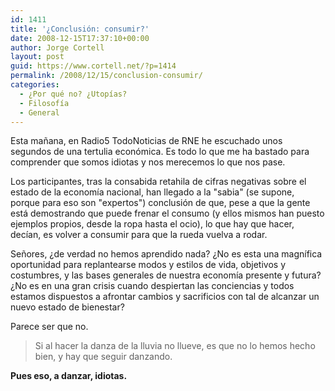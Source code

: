 ```yaml
---
id: 1411
title: '¿Conclusión: consumir?'
date: 2008-12-15T17:37:10+00:00
author: Jorge Cortell
layout: post
guid: https://www.cortell.net/?p=1414
permalink: /2008/12/15/conclusion-consumir/
categories:
  - ¿Por qué no? ¿Utopías?
  - Filosofí­a
  - General
---
```

Esta mañana, en Radio5 TodoNoticias de RNE he escuchado unos segundos de una tertulia económica. Es todo lo que me ha bastado para comprender que somos idiotas y nos merecemos lo que nos pase.

Los participantes, tras la consabida retahila de cifras negativas sobre el estado de la economía nacional, han llegado a la "sabia" (se supone, porque para eso son "expertos") conclusión de que, pese a que la gente está demostrando que puede frenar el consumo (y ellos mismos han puesto ejemplos propios, desde la ropa hasta el ocio), lo que hay que hacer, decían, es volver a consumir para que la rueda vuelva a rodar.

Señores, ¿de verdad no hemos aprendido nada? ¿No es esta una magnífica oportunidad para replantearse modos y estilos de vida, objetivos y costumbres, y las bases generales de nuestra economía presente y futura? ¿No es en una gran crisis cuando despiertan las conciencias y todos estamos dispuestos a afrontar cambios y sacrificios con tal de alcanzar un nuevo estado de bienestar?

Parece ser que no.

> Si al hacer la danza de la lluvia no llueve, es que no lo hemos hecho bien, y hay que seguir danzando.

**Pues eso, a danzar, idiotas.**
